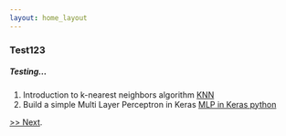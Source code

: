 ```yaml
---
layout: home_layout
---
```


### [](#header-2) Test123

##### Testing...

1.  Introduction to k-nearest neighbors algorithm [KNN](./page/knn)
2.  Build a simple Multi Layer Perceptron in Keras [MLP in Keras python](./page/mlp_keras)

[>> Next](#).
